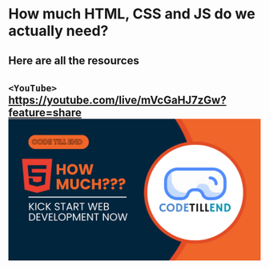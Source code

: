 # How much HTML, CSS and JS do we actually need?
Here are all the resources
---
`<YouTube>` <https://youtube.com/live/mVcGaHJ7zGw?feature=share>
![](https://github.com/Subhajit-Ghatak/kick-start-web-development/blob/master/HTML/thumbnail.png?raw=true)
---

